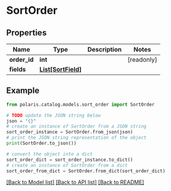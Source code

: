 <!--

 Licensed to the Apache Software Foundation (ASF) under one
 or more contributor license agreements.  See the NOTICE file
 distributed with this work for additional information
 regarding copyright ownership.  The ASF licenses this file
 to you under the Apache License, Version 2.0 (the
 "License"); you may not use this file except in compliance
 with the License.  You may obtain a copy of the License at

   http://www.apache.org/licenses/LICENSE-2.0

 Unless required by applicable law or agreed to in writing,
 software distributed under the License is distributed on an
 "AS IS" BASIS, WITHOUT WARRANTIES OR CONDITIONS OF ANY
 KIND, either express or implied.  See the License for the
 specific language governing permissions and limitations
 under the License.

-->
# SortOrder

## Properties

Name | Type | Description | Notes
------------ | ------------- | ------------- | -------------
**order_id** | **int** |  | [readonly] 
**fields** | [**List[SortField]**](SortField.md) |  | 

## Example

```python
from polaris.catalog.models.sort_order import SortOrder

# TODO update the JSON string below
json = "{}"
# create an instance of SortOrder from a JSON string
sort_order_instance = SortOrder.from_json(json)
# print the JSON string representation of the object
print(SortOrder.to_json())

# convert the object into a dict
sort_order_dict = sort_order_instance.to_dict()
# create an instance of SortOrder from a dict
sort_order_from_dict = SortOrder.from_dict(sort_order_dict)
```
[[Back to Model list]](../README.md#documentation-for-models) [[Back to API list]](../README.md#documentation-for-api-endpoints) [[Back to README]](../README.md)



